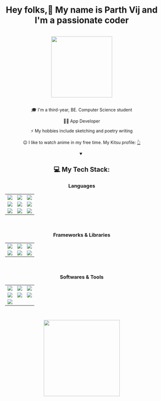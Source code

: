 <div class="content">
<div class="headline" align="center">
<h1>Hey folks,👋 My name is Parth Vij and I'm a passionate coder</h1>
<br>
<img height="200" width="200" src="https://tenor.com/view/racoon-pedro-gif-3845002910700718184"/>  
</div>
<br>
<div align="center">
<p>🎓 I'm a third-year, BE. Computer Science student</p>
<p>👨‍💻 App Developer</p>
<p>⚡ My hobbies include sketching and poetry writing</p>
<p>😉 I like to watch anime in my free time. My Kitsu profile: <a href="https://kitsu.io/users/1349195" target="_blank">👆</a></p>
</div>
<div align="center">
<details open>
<summary><h2>💻 My Tech Stack:</h2></summary>
<div>
  <h3>Languages</h3>
  <table>
    <tr>
      <td><img src="https://img.shields.io/badge/C-ff64da?style=for-the-badge"/></td>
      <td><img src="https://img.shields.io/badge/C++-ff64da?style=for-the-badge"/></td>
      <td><img src="https://img.shields.io/badge/Python-ff64da?style=for-the-badge"/></td>
    </tr>
    <tr>
      <td><img src="https://img.shields.io/badge/Java-ff64da?style=for-the-badge"/></td>
      <td><img src="https://img.shields.io/badge/Dart-ff64da?style=for-the-badge"/></td>
      <td><img src="https://img.shields.io/badge/CSS-ff64da?style=for-the-badge"/></td>
    </tr>
    <tr>
      <td><img src="https://img.shields.io/badge/HTML-ff64da?style=for-the-badge"/></td>
      <td><img src="https://img.shields.io/badge/Javascript-ff64da?style=for-the-badge"/></td>
      <td><img src="https://img.shields.io/badge/Typescript-ff64da?style=for-the-badge"/></td>
    </tr>
  </table>
  <br>
  <h3>Frameworks & Libraries</h3>
  <table>
    <tr>
      <td><img src="https://img.shields.io/badge/Flutter-ff64da?style=for-the-badge"/></td>
      <td><img src="https://img.shields.io/badge/Pygame-ff64da?style=for-the-badge"/></td>
      <td><img src="https://img.shields.io/badge/Tailwind--CSS-ff64da?style=for-the-badge"/></td>
    </tr>
    <tr>
      <td><img src="https://img.shields.io/badge/Material--UI-ff64da?style=for-the-badge"/></td>
      <td><img src="https://img.shields.io/badge/MongoDB-ff64da?style=for-the-badge"/></td>
      <td><img src="https://img.shields.io/badge/FIREBASE-ff64da?style=for-the-badge"/></td>
    </tr>
  </table>
  <br>
  <h3>Softwares & Tools</h3>
  <table>
    <tr>
      <td><img src="https://img.shields.io/badge/GIT-ff64da?style=for-the-badge"/></td>
      <td><img src="https://img.shields.io/badge/Mysql-ff64da?style=for-the-badge"/></td>
      <td><img src="https://img.shields.io/badge/Godot-ff64da?style=for-the-badge"/></td>
    </tr>
    <tr>
      <td><img src="https://img.shields.io/badge/Canva-ff64da?style=for-the-badge"/></td>
      <td><img src="https://img.shields.io/badge/Krita-ff64da?style=for-the-badge"/></td>
      <td><img src="https://img.shields.io/badge/Tiled-ff64da?style=for-the-badge"/></td>
    </tr>
    <tr>
      <td colspan="3"><img src="https://img.shields.io/badge/Android--Studio-ff64da?style=for-the-badge"/></td>
    </tr>
  </table>
</div>  
</details>  
</div>  
<br>
<div align="center">
<p align="center"><img src="https://github-readme-stats.vercel.app/api/top-langs/?username=GeekyHichambel&theme=jolly" width="250" height="250"/>
</div>
<br>
<div align="right">
<img src="https://komarev.com/ghpvc/?username=geekyhichambel&style=flat-square&color=ff64da" alt=""/>
</div>
</div>
